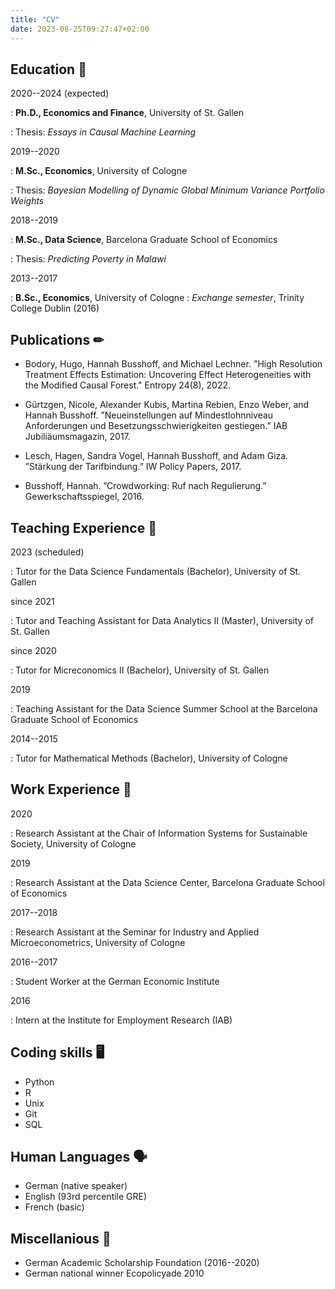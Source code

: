 ```yaml
---
title: "CV"
date: 2023-08-25T09:27:47+02:00
---
```


Education <span>&#128214;</span>
---------
2020--2024 (expected)

:   **Ph.D., Economics and Finance**, University of St. Gallen

: Thesis:  *Essays in Causal Machine Learning*


2019--2020

:  **M.Sc., Economics**, University of Cologne

: Thesis: *Bayesian Modelling of Dynamic Global Minimum Variance Portfolio Weights*

2018--2019

:   **M.Sc., Data Science**, Barcelona Graduate School of Economics

: Thesis:  *Predicting Poverty in Malawi*


2013--2017

: **B.Sc., Economics**, University of Cologne
: *Exchange semester*, Trinity College Dublin (2016)

Publications <span>&#9999;</span>
----------

- Bodory, Hugo, Hannah Busshoff, and Michael Lechner. "High Resolution Treatment Effects Estimation: Uncovering Effect Heterogeneities with the Modified Causal Forest." Entropy 24(8), 2022.

- Gürtzgen, Nicole, Alexander Kubis, Martina Rebien, Enzo Weber, and Hannah Busshoff. ”Neueinstellungen auf Mindestlohnniveau Anforderungen und Besetzungsschwierigkeiten gestiegen.” IAB Jubiliäumsmagazin, 2017.

- Lesch, Hagen, Sandra Vogel, Hannah Busshoff, and Adam Giza. ”Stärkung der Tarifbindung.” IW Policy Papers, 2017.

- Busshoff, Hannah. ”Crowdworking: Ruf nach Regulierung.” Gewerkschaftsspiegel, 2016.

Teaching Experience <span>&#127823;</span>
----------
2023 (scheduled)

: Tutor for the Data Science Fundamentals (Bachelor), University of St. Gallen

since 2021

: Tutor and Teaching Assistant for Data Analytics II (Master), University of St. Gallen

since 2020

: Tutor for Micreconomics II (Bachelor), University of St. Gallen

2019

: Teaching Assistant for the Data Science Summer School at the Barcelona Graduate School of Economics

2014--2015

: Tutor for Mathematical Methods (Bachelor), University of Cologne


Work Experience <span>&#129489;</span>
----------
2020

: Research Assistant at the Chair of Information Systems for Sustainable Society, University of Cologne


2019

: Research Assistant at the Data Science Center, Barcelona Graduate School of Economics


2017--2018

: Research Assistant at the Seminar for Industry and Applied Microeconometrics, University of Cologne


2016--2017

: Student Worker at the German Economic Institute


2016

: Intern at the Institute for Employment Research (IAB)



Coding skills <span>&#128421;</span>
----------------------------------------
- Python
- R
- Unix
- Git
- SQL


Human Languages <span>&#128483;</span>
----------------------------------------
- German (native speaker)
- English (93rd percentile GRE)
- French (basic)


Miscellanious <span>&#127941;</span>
----------------------------------------

- German Academic Scholarship Foundation (2016--2020)
- German national winner Ecopolicyade 2010
